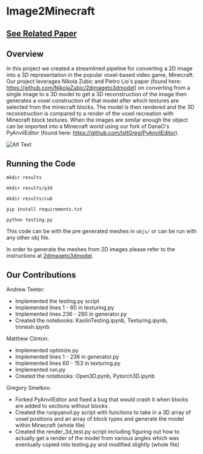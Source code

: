 # Image2Minecraft

## [See Related Paper](https://drive.google.com/file/d/1GW7OIJsLk_dL0iJntCGycK8zcFB5FXW8/view?usp=sharing)

## Overview

In this project we created a streamlined pipeline for converting a 2D image into a 3D representation in the popular voxel-based video game, Minecraft. Our project leverages Nikola Zubic and Pietro Lio's paper (found here: https://github.com/NikolaZubic/2dimageto3dmodel) on converting from a single image to a 3D model to get a 3D reconstruction of the image then generates a voxel construction of that model after which textures are selected from the minecraft blocks. The model is then rendered and the 3D reconstruction is compared to a render of the voxel recreation with Minecraft block textures. When the images are similar enough the object can be imported into a Minecraft world using our fork of DanaO's PyAnvilEditor (found here: https://github.com/IsItGreg/PyAnvilEditor).

![Alt Text](https://media.giphy.com/media/d6ue62zXV7Hu3quBWm/giphy.gif)

## Running the Code
`mkdir results`

`mkdir results/p3d`

`mkdir results/cub`

`pip install requirements.txt`

`python testing.py`

This code can be with the pre generated meshes in `objs/` or can be run with any other obj file.

In order to generate the meshes from 2D images please refer to the instructions at [2dimageto3dmodel](https://github.com/NikolaZubic/2dimageto3dmodel).

## Our Contributions

Andrew Teeter:
- Implemented the testing.py script
- Implemented lines 1 - 60 in texturing.py
- Implemented lines 236 - 280 in generator.py
- Created the notebooks: KaolinTesting.ipynb, Texturing.ipynb, trimesh.ipynb

Matthew Clinton:
- Implemented optimize.py
- Implemented lines 1 - 236 in generator.py
- Implemented lines 60 - 153 in texturing.py
- Implemented run.py
- Created the notebooks: Open3D.pynb, Pytorch3D.ipynb

Gregory Smelkov:
- Forked PyAnvilEditor and fixed a bug that would crash it when blocks are added to sections without blocks
- Created the runpyanvil.py script with functions to take in a 3D array of voxel positions and an array of block types and generate the model within Minecraft (whole file)
- Created the render_3d_test.py script including figuring out how to actually get a render of the model from various angles which was eventually copied into testing.py and modified slightly (whole file)
